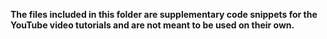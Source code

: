 **The files included in this folder are supplementary code snippets for the YouTube video tutorials and are not meant to be used on their own.**
